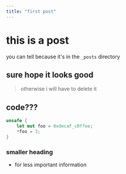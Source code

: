 ```yaml
---
title: "first post"
---
```


# this is a post

you can tell because it's in the `_posts` directory

## sure hope it looks good

> otherwise i will have to delete it

## code???

```rust
unsafe {
    let mut foo = 0xdecaf_c0ffee;
    *foo = 3;
}
```

### smaller heading

- for less important information

